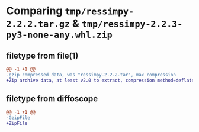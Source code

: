 # Comparing `tmp/ressimpy-2.2.2.tar.gz` & `tmp/ressimpy-2.2.3-py3-none-any.whl.zip`

## filetype from file(1)

```diff
@@ -1 +1 @@
-gzip compressed data, was "ressimpy-2.2.2.tar", max compression
+Zip archive data, at least v2.0 to extract, compression method=deflate
```

## filetype from diffoscope

```diff
@@ -1 +1 @@
-GzipFile
+ZipFile
```

